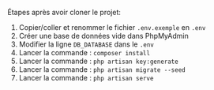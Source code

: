 Étapes après avoir cloner le projet:

1. Copier/coller et renommer le fichier `.env.exemple` en `.env`
2. Créer une base de données vide dans PhpMyAdmin
3. Modifier la ligne `DB_DATABASE` dans le `.env`
4. Lancer la commande : `composer install`
5. Lancer la commande : `php artisan key:generate`
5. Lancer la commande : `php artisan migrate --seed`
6. Lancer la commande : `php artisan serve`